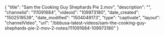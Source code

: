 {
    "title": "Sam the Cooking Guy Shephards Pie 2.mov",
    "description": "",
    "channelid": "111091684",
    "videoid": "109973180",
    "date_created": "1502519539",
    "date_modified": "1504049173",
    "type": "captivate",
    "layout": "channelVideo",
    "url": "\/bbbusa-latest-videos\/sam-the-cooking-guy-shephards-pie-2-mov-2-notes\/111091684-109973180"
}